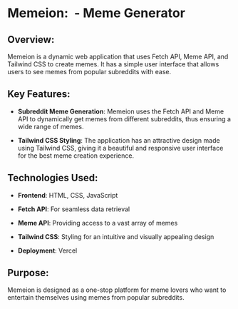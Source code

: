 # Memeion:  - Meme Generator

## Overview:

Memeion is a dynamic web application that uses Fetch API, Meme API, and Tailwind CSS to create memes. It has a simple user interface that allows users to see memes from popular subreddits with ease.

## Key Features:

- **Subreddit Meme Generation**: Memeion uses the Fetch API and Meme API to dynamically get memes from different subreddits, thus ensuring a wide range of memes.

- **Tailwind CSS Styling**: The application has an attractive design made using Tailwind CSS, giving it a beautiful and responsive user interface for the best meme creation experience.

## Technologies Used:

- **Frontend**: HTML, CSS, JavaScript

- **Fetch API**: For seamless data retrieval

- **Meme API**: Providing access to a vast array of memes

- **Tailwind CSS**: Styling for an intuitive and visually appealing design

- **Deployment**: Vercel

## Purpose:

Memeion is designed as a one-stop platform for meme lovers who want to entertain themselves using memes from popular subreddits.
